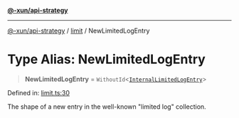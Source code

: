 [**@-xun/api-strategy**](../../README.md)

***

[@-xun/api-strategy](../../README.md) / [limit](../README.md) / NewLimitedLogEntry

# Type Alias: NewLimitedLogEntry

> **NewLimitedLogEntry** = `WithoutId`\<[`InternalLimitedLogEntry`](InternalLimitedLogEntry.md)\>

Defined in: [limit.ts:30](https://github.com/Xunnamius/api-utils/blob/ac17224c10995432e1a7a0ea8baa75521f83afd6/packages/api-strategy/src/limit.ts#L30)

The shape of a new entry in the well-known "limited log" collection.
